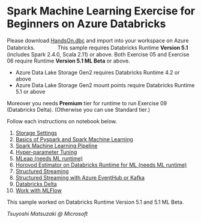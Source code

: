 # Spark Machine Learning Exercise for Beginners on Azure Databricks

Please download [HandsOn.dbc](https://github.com/tsmatz/azure-databricks-exercise/raw/master/HandsOn.dbc) and import into your workspace on Azure Databricks.　　　　
This sample requires Databricks Runtime **Version 5.1** (includes Spark 2.4.0, Scala 2.11) or above. Both Exercise 05 and Exercise 06 require Runtime **Version 5.1 ML Beta** or above.

- Azure Data Lake Storage Gen2 requires Databricks Runtime 4.2 or above
- Azure Data Lake Storage Gen2 mount points require Databricks Runtime 5.1 or above

Moreover you needs **Premium** tier for runtime to run Exercise 09 (Databricks Delta). (Otherwise you can use Standard tier.)

Follow each instructions on notebook below.

1. [Storage Settings](https://databricks-hol.azurewebsites.net/basics/exercise01-blob.html)
2. [Basics of Pyspark and Spark Machine Learning](https://databricks-hol.azurewebsites.net/basics/exercise02-pyspark-dataframe.html)
3. [Spark Machine Learning Pipeline](https://databricks-hol.azurewebsites.net/basics/exercise03-sparkml-pipeline.html)
4. [Hyper-parameter Tuning](https://databricks-hol.azurewebsites.net/basics/exercise04-hyperparams-tuning.html)
5. [MLeap (needs ML runtime)](https://databricks-hol.azurewebsites.net/basics/exercise05-mleap.html)
6. [Horovod Estimator on Databricks Runtime for ML (needs ML runtime)](https://databricks-hol.azurewebsites.net/basics/exercise06-horovod-estimator.html)
7. [Structured Streaming](https://databricks-hol.azurewebsites.net/basics/exercise07-structured-streaming.html)
8. [Structured Streaming with Azure EventHub or Kafka](https://databricks-hol.azurewebsites.net/basics/exercise08-streaming-eventhub.html)
9. [Databricks Delta](https://databricks-hol.azurewebsites.net/basics/exercise09-databricks-delta.html)
10. [Work with MLFlow](https://databricks-hol.azurewebsites.net/basics/exercise10-mlflow.html)

This sample worked on Databricks Runtime Version 5.1 and 5.1 ML Beta.

*Tsuyoshi Matsuzaki @ Microsoft*
